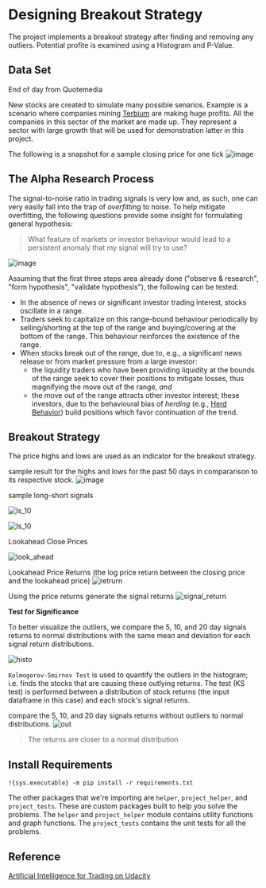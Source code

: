 # Designing Breakout Strategy

The project implements a breakout strategy after finding and removing any outliers. Potential profite is examined using a Histogram and P-Value.

## Data Set
End of day from Quotemedia

New stocks are created to simulate many possible senarios. Example is a scenario where companies mining [Terbium](https://en.wikipedia.org/wiki/Terbium) are making huge profits. All the companies in this sector of the market are made up. They represent a sector with large growth that will be used for demonstration latter in this project.

The following is a snapshot for a sample closing price for one tick
![image](images/close_price_sample.png)


## The Alpha Research Process



The signal-to-noise ratio in trading signals is very low and, as such, one can very easily fall into the trap of _overfitting_ to noise. To help mitigate overfitting, the following questions provide some insight for formulating general hypothesis:

> What feature of markets or investor behaviour would lead to a persistent anomaly that my signal will try to use?

![image](images/alpha_steps.png)

Assuming that the first three steps area already done ("observe & research", "form hypothesis", "validate hypothesis"), the following can be tested:

- In the absence of news or significant investor trading interest, stocks oscillate in a range.
- Traders seek to capitalize on this range-bound behaviour periodically by selling/shorting at the top of the range and buying/covering at the bottom of the range. This behaviour reinforces the existence of the range.
- When stocks break out of the range, due to, e.g., a significant news release or from market pressure from a large investor:
    - the liquidity traders who have been providing liquidity at the bounds of the range seek to cover their positions to mitigate losses, thus magnifying the move out of the range, _and_
    - the move out of the range attracts other investor interest; these investors, due to the behavioural bias of _herding_ (e.g., [Herd Behavior](https://www.investopedia.com/university/behavioral_finance/behavioral8.asp)) build positions which favor continuation of the trend.

## Breakout Strategy

The price highs and lows are used as an indicator for the breakout strategy. 

sample result for the highs and lows for the past 50 days in compararison to its respective stock.
![image](/images/high_low.png)  

sample long-short signals

![ls_10](/images/long_short_10.png)

![ls_10](/images/long_short_20.png)


Lookahead Close Prices

![look_ahead](/images/look_ahead.png)

Lookahead Price Returns (the log price return between the closing price and the lookahead price)
![retrurn](/images/return.png)

Using the price returns generate the signal returns
![signal_return](/images/signal_return.png)

**Test for Significance**

To better visualize the outliers, we compare the 5, 10, and 20 day signals returns to normal distributions with the same mean and deviation for each signal return distributions.

![histo](images/histo.png)

`Kolmogorov-Smirnov Test`
is used to quantify the outliers in the histogram; i.e. finds the stocks that are causing these outlying returns. 
The test (KS test) is performed between a distribution of stock returns (the input dataframe in this case) and each stock's signal returns.

compare the 5, 10, and 20 day signals returns without outliers to normal distributions.
![out](/images/out.png)


> The returns are closer to a normal distribution



## Install Requirements
`!{sys.executable} -m pip install -r requirements.txt`


The other packages that we're importing are `helper`, `project_helper`, and `project_tests`. These are custom packages built to help you solve the problems.  The `helper` and `project_helper` module contains utility functions and graph functions. The `project_tests` contains the unit tests for all the problems.


## Reference
[Artificial Intelligence for Trading on Udacity](https://www.udacity.com/course/ai-for-trading--nd880)